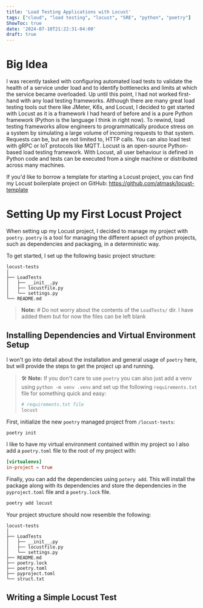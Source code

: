 ```yaml
---
title: 'Load Testing Applications with Locust'
tags: ["cloud", "load testing", "locust", "SRE", "python", "poetry"]
ShowToc: true
date: '2024-07-10T21:22:31-04:00'
draft: true
---
```

# Big Idea

I was recently tasked with configuring automated load tests to validate the health of a service under load and to identify bottlenecks and limits at which the service became overloaded. Up until this point, I had not worked first-hand with any load testing frameworks. Although there are many great load testing tools out there like JMeter, K6s, and Locust, I decided to get started with Locust as it is a framework I had heard of before and is a pure Python framework (Python is the language I think in right now). To rewind, load testing frameworks allow engineers to programmatically produce stress on a system by simulating a large volume of incoming requests to that system. Requests can be, but are not limited to, HTTP calls. You can also load test with gRPC or IoT protocols like MQTT. Locust is an open-source Python-based load testing framework. With Locust, all user behaviour is defined in Python code and tests can be executed from a single machine or distributed across many machines.

If you'd like to borrow a template for starting a Locust project, you can find my Locust boilerplate project on GitHub: https://github.com/atmask/locust-template

# Setting Up my First Locust Project

When setting up my Locust project, I decided to manage my project with `poetry`. `poetry` is a tool for managing the different apsect of python projects, such as dependencies and packaging, in a deterministic way.

To get started, I set up the following basic project structure:
```plaintext
locust-tests
│
├── LoadTests
│   ├── __init__.py
│   ├── locustfile.py
│   └── settings.py
└── README.md
```
> **Note:** # Do not worry about the contents of the `LoadTests/` dir. I have added them but for now the files can be left blank

## Installing Dependencies and Virtual Environment Setup

I won't go into detail about the installation and general usage of `poetry` here, but will provide the steps to get the project up and running. 

> 🛠️ **Note:** If you don't care to use `poetry` you can also just add a venv using `python -m venv .venv` and set up the following `requirements.txt` file for something quick and easy:
>  ```bash
>  # requirements.txt file
>  locust
>  ```

First, initialize the new `poetry` managed project from `/locust-tests`:
```bash
poetry init
```

I like to have my virtual environment contained within my project so I also add a `poetry.toml` file to the root of my project with:
```toml
[virtualenvs]
in-project = true
```

Finally, you can add the dependencies using `potery add`. This will install the package along with its dependencies and store the dependencies in the `pyproject.toml` file and a `poetry.lock` file.
```bash
poetry add locust
```

Your project structure should now resemble the following:

```plaintext
locust-tests
│
├── LoadTests
│   ├── __init__.py
│   ├── locustfile.py
│   └── settings.py
├── README.md
├── poetry.lock
├── poetry.toml
├── pyproject.toml
└── struct.txt
```

## Writing a Simple Locust Test


